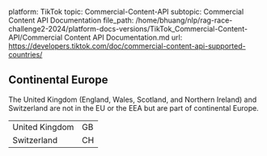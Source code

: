 platform: TikTok
topic: Commercial-Content-API
subtopic: Commercial Content API Documentation
file_path: /home/bhuang/nlp/rag-race-challenge2-2024/platform-docs-versions/TikTok_Commercial-Content-API/Commercial Content API Documentation.md
url: https://developers.tiktok.com/doc/commercial-content-api-supported-countries/

## Continental Europe

The United Kingdom (England, Wales, Scotland, and Northern Ireland) and Switzerland are not in the EU or the EEA but are part of continental Europe.

|     |     |
| --- | --- |
| United Kingdom | GB  |
| Switzerland | CH  |
